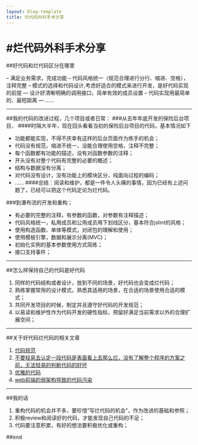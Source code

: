 ```yaml
---
layout: blog-template
title: 烂代码外科手术分享
---
```


#烂代码外科手术分享
======================
##好代码和烂代码区分在哪里

– 满足业务需求，完成功能
– 代码风格统一（规范合理进行分行、缩进、空格），注释完整
– 模式的选择和代码设计,考虑好适合的模式来进行开发，是好代码实现的前提
— 设计好清晰明确的调用接口，简单有效的成员设置
– 代码实现用最简单的、最短距离
— ……


----------------------
##我的代码的改进过程，几个项目或者日常：
###从去年年底开发的保险后台项目，
####时隔大半年，现在回头看看当初的保险后台项目的代码，基本情况如下
* 功能都能实现，不得不庆幸有这样的后台页面作为练手的机会；
* 代码没有规范，缩进不统一，没能合理使用空格，注释不完整；
* 每个函数都有功能的描述，没有对函数参数的注释；
* 开头没有对整个代码有完整的必要的概述；
* 结构与数据没有分离；
* 对代码没有设计，没有功能上的模块区分，纯面向过程的编码；
* ……
####总结：阅读和维护，都是一件令人头痛的事情，因为已经有上述问题了，已经可以把这个代码定论为烂代码。


###到瀑布流的开发和重构；
* 有必要的完整的注释，有参数的函数，对参数有注释描述；
* 代码风格统一，私用成员和公用成员用下划线区分，基本符合jslint的风格；
* 使用构造函数、单体等模式，对闭包的理解和使用；
* 使用模板引擎，数据和展示分离(MVC)；
* 初始化实例的基本参数使用方式简练；
* 接口支持事件；

----------------------
##怎么样保持自己的代码是好代码
 1. 同样的代码结构或者设计，放到不同的场景，好代码也会变成烂代码；
 1. 熟练掌握常用的设计模式，熟悉其适用的场景，在合适的场景使用合适的模式；
 1. 共同开发项目的时候，制定并且遵守好代码的开发规范；
 1. 以易读和维护性作为代码开发的硬性指标，预留好满足当前需求以外的合理扩展空间；
 
----------------------
##关于好代码烂代码的相关文章
 1. [代码规范](http://www.haogongju.net/art/1633643)
 2. [不要轻易去认定一段代码是表面看上去那么烂，没有了解整个程序的方案之前，无法轻易的判断代码的好坏](http://parazzi.me/2011/06/write-your-code-sucks.html)
 3. [优雅的代码](http://kb.cnblogs.com/page/82643/)
 4. [web前端的弱架构导致的代码污染](http://www.webjx.com/web/xindejiqiao-16164.html)

----------------------
##我的话
 1. 重构代码的机会并不多，要珍惜“写烂代码的机会”，作为改进的基础和参照；
 2. 积极review和阅读好的代码，才能发现自己代码的不足；
 3. 代码要注意积累，有好的想法要积极优化或重构；
 
##end

